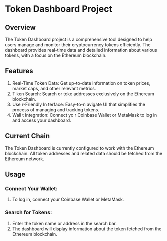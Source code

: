 # Token Dashboard Project

## Overview
The Token Dashboard project is a comprehensive tool designed to help users manage and monitor their cryptocurrency tokens efficiently. The dashboard provides real-time data and detailed information about various tokens, with a focus on the Ethereum blockchain.

## Features

  1)   Real-Time   Token   Data:   Get up-to-date information on token prices, market caps, and other relevant metrics.
  2) T  ken Search:  Search   or toke   addresses exclusively on the Ethereum blockchain.
  3) Use  r-Friendly In  terface:   Easy-to-n  avigate UI that simplifies the process of managing and tracking tokens.
  4) Wall  t Integration:  Connect yo  r Coinbase  Wallet or MetaMask to log in and access your dashboard.

## Current Chain
The Token Dashboard is currently configured to work with the Ethereum blockchain. All token addresses and related data should be fetched from the Ethereum network.

## Usage
### Connect Your Wallet:
  1) To log in, connect your Coinbase Wallet or MetaMask.

### Search for Tokens:

  1) Enter the token name or address in the search bar.
  2) The dashboard will display information about the token fetched from the Ethereum blockchain.
